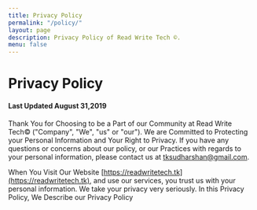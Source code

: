 ```yaml
---
title: Privacy Policy
permalink: "/policy/"
layout: page
description: Privacy Policy of Read Write Tech ©️.
menu: false
---
```


# Privacy Policy
#### Last Updated August 31,2019

Thank You for Choosing to be a Part of  our Community at Read Write Tech©️ ("<bold>Company</bold>", "<bold>We</bold>", "<bold>us</bold>" or "<bold>our</bold>"). We are Committed to Protecting your Personal Information and Your Right to Privacy. If you have any questions or concerns about our policy, or our Practices with regards to your personal information, please contact us at [tksudharshan@gmail.com](mailto:tksudharshan@gmail.com).

When You Visit Our Website [https://readwritetech.tk](https://readwritetech.tk), and use our services, you trust us with your personal information. We take your privacy very seriously. In this Privacy Policy, We Describe our Privacy Policy